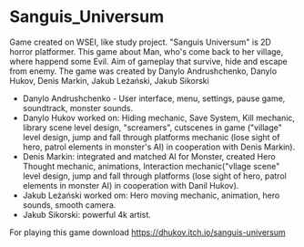 # Sanguis_Universum
Game created on WSEI, like study project. "Sanguis Universum" is 2D horror platformer. This game about Man, who's come back to her village, where happend some Evil. Aim of gameplay that survive, hide and escape from enemy. The game was created by Danylo Andrushchenko, Danylo Hukov, Denis Markin, Jakub Leżański, Jakub Sikorski

- Danylo Andrushchenko - User interface, menu, settings, pause game, soundtrack, monster sounds. 
- Danylo Hukov worked on: Hiding mechanic, Save System, Kill mechanic, library scene level design, "screamers", cutscenes in game ("village" level design, jump and fall through platforms mechanic (lose sight of hero, patrol elements in monster's AI) in cooperation with Denis Markin).
- Denis Markin: integrated and matched AI for Monster, created Hero Thought mechanic, animations, Interaction mechanic("vllage scene" level design, jump and fall through platforms (lose sight of hero, patrol elements in monster AI) in cooperation with Danil Hukov).
- Jakub Leżański worked om: Hero moving mechanic, animation, hero sounds, smooth camera.
- Jakub Sikorski: powerful 4k artist. 

For playing this game download https://dhukov.itch.io/sanguis-universum
